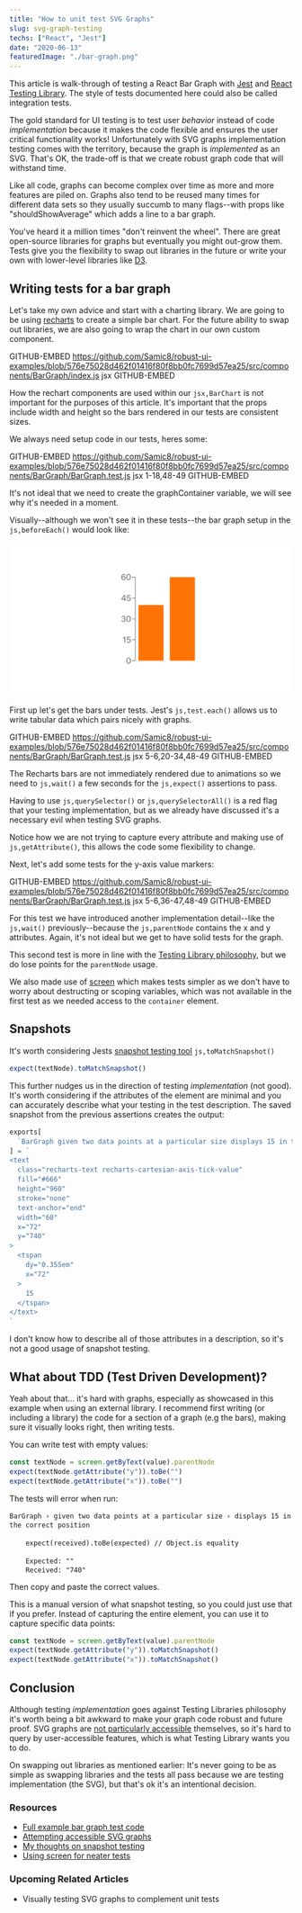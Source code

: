 ```yaml
---
title: "How to unit test SVG Graphs"
slug: svg-graph-testing
techs: ["React", "Jest"]
date: "2020-06-13"
featuredImage: "./bar-graph.png"
---
```


This article is walk-through of testing a React Bar Graph with [Jest](https://jestjs.io/) and [React Testing Library](https://testing-library.com/docs/react-testing-library/intro). The style of tests documented here could also be called integration tests.

The gold standard for UI testing is to test user _behavior_ instead of code _implementation_ because it makes the code flexible and ensures the user critical functionality works! Unfortunately with SVG graphs implementation testing comes with the territory, because the graph is _implemented_ as an SVG. That's OK, the trade-off is that we create robust graph code that will withstand time.

Like all code, graphs can become complex over time as more and more features are piled on. Graphs also tend to be reused many times for different data sets so they usually succumb to many flags--with props like "shouldShowAverage" which adds a line to a bar graph.

You've heard it a million times "don't reinvent the wheel". There are great open-source libraries for graphs but eventually you might out-grow them. Tests give you the flexibility to swap out libraries in the future or write your own with lower-level libraries like [D3](https://d3js.org/).

## Writing tests for a bar graph

Let's take my own advice and start with a charting library. We are going to be using [recharts](https://github.com/recharts/recharts) to create a simple bar chart. For the future ability to swap out libraries, we are also going to wrap the chart in our own custom component.

GITHUB-EMBED https://github.com/Samic8/robust-ui-examples/blob/576e75028d462f01416f80f8bb0fc7699d57ea25/src/components/BarGraph/index.js jsx GITHUB-EMBED

How the rechart components are used within our `jsx,BarChart` is not important for the purposes of this article. It's important that the props include width and height so the bars rendered in our tests are consistent sizes.

We always need setup code in our tests, heres some:

GITHUB-EMBED https://github.com/Samic8/robust-ui-examples/blob/576e75028d462f01416f80f8bb0fc7699d57ea25/src/components/BarGraph/BarGraph.test.js jsx 1-18,48-49 GITHUB-EMBED

It's not ideal that we need to create the graphContainer variable, we will see why it's needed in a moment.

Visually--although we won't see it in these tests--the bar graph setup in the `js,beforeEach()` would look like:

![Bar Chart Example](./bar-graph.png)

First up let's get the bars under tests. Jest's `js,test.each()` allows us to write tabular data which pairs nicely with graphs.

GITHUB-EMBED https://github.com/Samic8/robust-ui-examples/blob/576e75028d462f01416f80f8bb0fc7699d57ea25/src/components/BarGraph/BarGraph.test.js jsx 5-6,20-34,48-49 GITHUB-EMBED

The Recharts bars are not immediately rendered due to animations so we need to `js,wait()` a few seconds for the `js,expect()` assertions to pass.

Having to use `js,querySelector()` or `js,querySelectorAll()` is a red flag that your testing implementation, but as we already have discussed it's a necessary evil when testing SVG graphs.

Notice how we are not trying to capture every attribute and making use of `js,getAttribute()`, this allows the code some flexibility to change.

Next, let's add some tests for the y-axis value markers:

GITHUB-EMBED https://github.com/Samic8/robust-ui-examples/blob/576e75028d462f01416f80f8bb0fc7699d57ea25/src/components/BarGraph/BarGraph.test.js jsx 5-6,36-47,48-49 GITHUB-EMBED

For this test we have introduced another implementation detail--like the `js,wait()` previously--because the `js,parentNode` contains the x and y attributes. Again, it's not ideal but we get to have solid tests for the graph.

This second test is more in line with the [Testing Library philosophy](https://testing-library.com/docs/intro), but we do lose points for the `parentNode` usage.

We also made use of [screen](https://kentcdodds.com/blog/common-mistakes-with-react-testing-library#not-using-screen) which makes tests simpler as we don't have to worry about destructing or scoping variables, which was not available in the first test as we needed access to the `container` element.

## Snapshots

It's worth considering Jests [snapshot testing tool](/article/the-snapshot-testing-tool) `js,toMatchSnapshot()`

```javascript
expect(textNode).toMatchSnapshot()
```

This further nudges us in the direction of testing _implementation_ (not good). It's worth considering if the attributes of the element are minimal and you can accurately describe what your testing in the test description. The saved snapshot from the previous assertions creates the output:

```javascript
exports[
  `BarGraph given two data points at a particular size displays 15 in the correct position 1`
] = `
<text
  class="recharts-text recharts-cartesian-axis-tick-value"
  fill="#666"
  height="960"
  stroke="none"
  text-anchor="end"
  width="60"
  x="72"
  y="740"
>
  <tspan
    dy="0.355em"
    x="72"
  >
    15
  </tspan>
</text>
`
```

I don't know how to describe all of those attributes in a description, so it's not a good usage of snapshot testing.

## What about TDD (Test Driven Development)?

Yeah about that... it's hard with graphs, especially as showcased in this example when using an external library. I recommend first writing (or including a library) the code for a section of a graph (e.g the bars), making sure it visually looks right, then writing tests.

You can write test with empty values:

```javascript
const textNode = screen.getByText(value).parentNode
expect(textNode.getAttribute("y")).toBe("")
expect(textNode.getAttribute("x")).toBe("")
```

The tests will error when run:

```
BarGraph › given two data points at a particular size › displays 15 in the correct position

    expect(received).toBe(expected) // Object.is equality

    Expected: ""
    Received: "740"
```

Then copy and paste the correct values.

This is a manual version of what snapshot testing, so you could just use that if you prefer. Instead of capturing the entire element, you can use it to capture specific data points:

```javascript
const textNode = screen.getByText(value).parentNode
expect(textNode.getAttribute("y")).toMatchSnapshot()
expect(textNode.getAttribute("x")).toMatchSnapshot()
```

## Conclusion

Although testing _implementation_ goes against Testing Libraries philosophy it's worth being a bit awkward to make your graph code robust and future proof. SVG graphs are [not particularly accessible](https://tink.uk/accessible-svg-line-graphs/) themselves, so it's hard to query by user-accessible features, which is what Testing Library wants you to do.

On swapping out libraries as mentioned earlier: It's never going to be as simple as swapping libraries and the tests all pass because we are testing implementation (the SVG), but that's ok it's an intentional decision.

### Resources

- [Full example bar graph test code](https://github.com/Samic8/robust-ui-examples/blob/576e75028d462f01416f80f8bb0fc7699d57ea25/src/components/BarGraph/BarGraph.test.js)
- [Attempting accessible SVG graphs](https://tink.uk/accessible-svg-line-graphs/)
- [My thoughts on snapshot testing](/article/the-snapshot-testing-tool)
- [Using screen for neater tests](https://kentcdodds.com/blog/common-mistakes-with-react-testing-library#not-using-screen)

### Upcoming Related Articles

- Visually testing SVG graphs to complement unit tests

